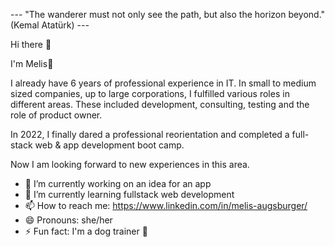 --- "The wanderer must not only see the path, but also the horizon beyond." (Kemal Atatürk) ---

Hi there 👋

I'm Melis:bee:

I already have 6 years of professional experience in IT. In small to medium sized companies, up to large corporations, I fulfilled various roles in different areas. These included development, consulting, testing and the role of product owner.

In 2022, I finally dared a professional reorientation and completed a full-stack web & app development boot camp.

Now I am looking forward to new experiences in this area.

- 🔭 I’m currently working on an idea for an app
- 🌱 I’m currently learning fullstack web development
- 📫 How to reach me: https://www.linkedin.com/in/melis-augsburger/
- 😄 Pronouns: she/her
- ⚡ Fun fact: I'm a dog trainer :dog:

<!--
**honigbienlein/honigbienlein** is a ✨ _special_ ✨ repository because its `README.md` (this file) appears on your GitHub profile.

Here are some ideas to get you started:

- 🔭 I’m currently working on ...
- 🌱 I’m currently learning ...
- 👯 I’m looking to collaborate on ...
- 🤔 I’m looking for help with ...
- 💬 Ask me about ...
- 📫 How to reach me: ...
- 😄 Pronouns: ...
- ⚡ Fun fact: ...
-->
